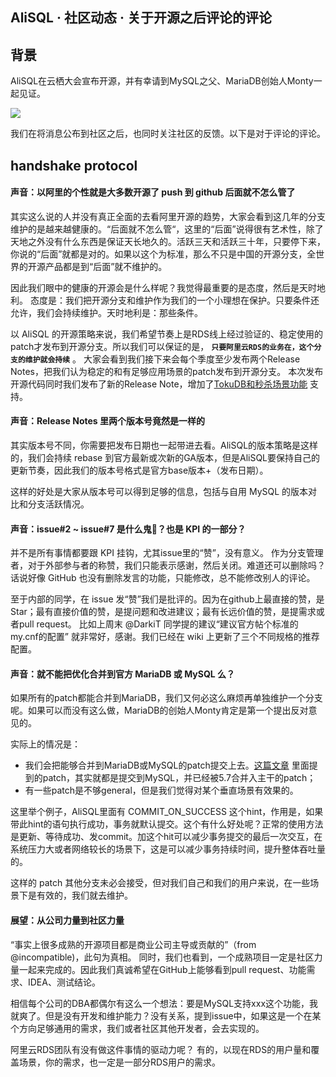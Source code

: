 ## AliSQL · 社区动态 · 关于开源之后评论的评论


    
## 背景


AliSQL在云栖大会宣布开源，并有幸请到MySQL之父、MariaDB创始人Monty一起见证。  


![][0]  


我们在将消息公布到社区之后，也同时关注社区的反馈。以下是对于评论的评论。  

## handshake protocol

#### 声音：以阿里的个性就是大多数开源了 push 到 github 后面就不怎么管了


其实这么说的人并没有真正全面的去看阿里开源的趋势，大家会看到这几年的分支维护的是越来越健康的。“后面就不怎么管“，这里的“后面”说得很有艺术性，除了天地之外没有什么东西是保证天长地久的。活跃三天和活跃三十年，只要停下来，你说的“后面”就都是对的。如果以这个为标准，那么不只是中国的开源分支，全世界的开源产品都是到“后面”就不维护的。  


因此我们眼中的健康的开源会是什么样呢？我觉得最重要的是态度，然后是天时地利。
态度是：我们把开源分支和维护作为我们的一个小理想在保护。只要条件还允许，我们会持续维护。天时地利是：那些条件。  


以 AliSQL 的开源策略来说，我们希望节奏上是RDS线上经过验证的、稳定使用的patch才发布到开源分支。所以我们可以保证的是， **`只要阿里云RDS的业务在，这个分支的维护就会持续`** 。
大家会看到我们接下来会每个季度至少发布两个Release Notes，把我们认为稳定的和有足够应用场景的patch发布到开源分支。
本次发布开源代码同时我们发布了新的Release Note，增加了[TokuDB和秒杀场景功能][1] 支持。  

#### 声音：Release Notes 里两个版本号竟然是一样的


其实版本号不同，你需要把发布日期也一起带进去看。AliSQL的版本策略是这样的，我们会持续 rebase 到官方最新或次新的GA版本，但是AliSQL要保持自己的更新节奏，因此我们的版本号格式是官方base版本+（发布日期）。  


这样的好处是大家从版本号可以得到足够的信息，包括与自用 MySQL 的版本对比和分支活跃情况。  

#### 声音：issue#2 ~ issue#7 是什么鬼👻？也是 KPI 的一部分？


并不是所有事情都要跟 KPI 挂钩，尤其issue里的“赞”，没有意义。
作为分支管理者，对于外部参与者的称赞，我们只能表示感谢，然后关闭。难道还可以删除吗？话说好像 GitHub 也没有删除发言的功能，只能修改，总不能修改别人的评论。  


至于内部的同学，在 issue 发“赞”我们是批评的。因为在github上最直接的赞，是Star；最有直接价值的赞，是提问题和改进建议；最有长远价值的赞，是提需求或者pull request。
比如上周末 @DarkiT 同学提的建议“建议官方帖个标准的my.cnf的配置” 就非常好，感谢。我们已经在 wiki 上更新了三个不同规格的推荐配置。  

#### 声音：就不能把优化合并到官方 MariaDB 或  MySQL 么？


如果所有的patch都能合并到MariaDB，我们又何必这么麻烦再单独维护一个分支呢。如果可以而没有这么做，MariaDB的创始人Monty肯定是第一个提出反对意见的。  


实际上的情况是：  


* 我们会把能够合并到MariaDB或MySQL的patch提交上去。[这篇文章][2] 里面提到的patch，其实就都是提交到MySQL，并已经被5.7合并入主干的patch；
* 有一些patch是不够general，但是我们觉得对某个垂直场景有效果的。



这里举个例子，AliSQL里面有 COMMIT_ON_SUCCESS 这个hint，作用是，如果带此hint的语句执行成功，事务就默认提交。这个有什么好处呢？正常的使用方法是更新、等待成功、发commit。加这个hit可以减少事务提交的最后一次交互，在系统压力大或者网络较长的场景下，这是可以减少事务持续时间，提升整体吞吐量的。  


这样的 patch 其他分支未必会接受，但对我们自己和我们的用户来说，在一些场景下是有效的，我们就去维护。  

#### 展望：从公司力量到社区力量


“事实上很多成熟的开源项目都是商业公司主导或贡献的”（from @incompatible)，此句为真相。
同时，我们也看到，一个成熟项目一定是社区力量一起来完成的。因此我们真诚希望在GitHub上能够看到pull request、功能需求、IDEA、测试结论。  


相信每个公司的DBA都偶尔有这么一个想法：要是MySQL支持xxx这个功能，我就爽了。但是没有开发和维护能力？没有关系，提到issue中，如果这是一个在某个方向足够通用的需求，我们或者社区其他开发者，会去实现的。  


阿里云RDS团队有没有做这件事情的驱动力呢？
有的，以现在RDS的用户量和覆盖场景，你的需求，也一定是一部分RDS用户的需求。  


[1]: https://github.com/alibaba/AliSQL/wiki/Changes-in-AliSQL-5.6.32-%282016-10-14%29
[2]: http://mysql.taobao.org/monthly/2016/09/01/
[0]: http://ww3.sinaimg.cn/mw690/739a6626gw1f8s343c8zbj20t50ja41g.jpg